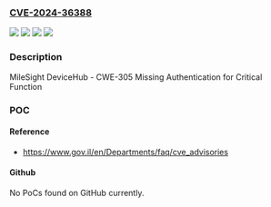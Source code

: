 ### [CVE-2024-36388](https://cve.mitre.org/cgi-bin/cvename.cgi?name=CVE-2024-36388)
![](https://img.shields.io/static/v1?label=Product&message=DeviceHub&color=blue)
![](https://img.shields.io/static/v1?label=Version&message=3.0.1-r1%20&color=brightgreen)
![](https://img.shields.io/static/v1?label=Version&message=v3.0.1-r1%20for%20Ubuntu%2020.04%20&color=brightgreen)
![](https://img.shields.io/static/v1?label=Vulnerability&message=CWE-305%20Missing%20Authentication%20for%20Critical%20Function&color=brightgreen)

### Description

MileSight DeviceHub - CWE-305 Missing Authentication for Critical Function

### POC

#### Reference
- https://www.gov.il/en/Departments/faq/cve_advisories

#### Github
No PoCs found on GitHub currently.

